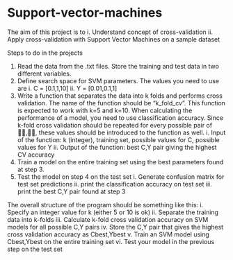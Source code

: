 # Support-vector-machines

The aim of this project is to
  i. Understand concept of cross-validation
  ii. Apply cross-validation with Support Vector Machines on a sample dataset
  
Steps to do in the projects
  1. Read the data from the .txt files. Store the training and test data in two different
  variables.
  2. Define search space for SVM parameters. The values you need to use are
    i. C = [0.1,1,10]
    ii. Y = [0.01,0.1,1]
  3. Write a function that separates the data into k folds and performs cross validation. The
  name of the function should be “k_fold_cv”. This function is expected to work with k=5
  and k=10. When calculating the performance of a model, you need to use classification
  accuracy. Since k-fold cross validation should be repeated for every possible pair of 􁈺􀜥,􀟛􁈻, these values should be introduced to the function as well.
    i. Input of the function: k (integer), training set, possible values for C, possible
    values for Y
    ii. Output of the function: best C,Y pair giving the highest CV accuracy
  4. Train a model on the entire training set using the best parameters found at step 3.
  5. Test the model on step 4 on the test set
    i. Generate confusion matrix for test set predictions
    ii. print the classification accuracy on test set
    iii. print the best C,Y pair found at step 3
    
    
The overall structure of the program should be something like this:
  i. Specify an integer value for k (either 5 or 10 is ok)
  ii. Separate the training data into k-folds
  iii. Calculate k-fold cross validation accuracy on SVM models for all possible C,Y
  pairs
  iv. Store the C,Y pair that gives the highest cross validation accuracy as Cbest,Ybest
  v. Train an SVM model using Cbest,Ybest on the entire training set
  vi. Test your model in the previous step on the test set
